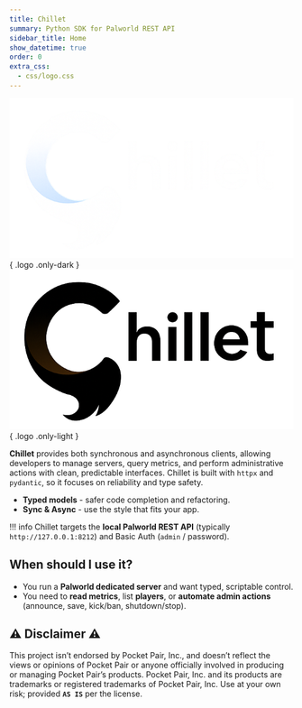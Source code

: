 ```yaml
---
title: Chillet
summary: Python SDK for Palworld REST API 
sidebar_title: Home
show_datetime: true
order: 0
extra_css:
  - css/logo.css
---
```


![Chillet Logo Light](./assets/chillet_logo_light.png){ .logo .only-dark }
![Chillet Logo Dark](./assets/chillet_logo_dark.png){ .logo .only-light }


**Chillet** provides both synchronous and asynchronous clients, allowing developers to manage servers, query metrics, and perform administrative actions with clean, predictable interfaces. Chillet is built with `httpx` and `pydantic`, so it focuses on reliability and type safety.

- **Typed models** - safer code completion and refactoring.
- **Sync & Async** - use the style that fits your app.

!!! info
    Chillet targets the **local Palworld REST API** (typically `http://127.0.0.1:8212`) and Basic Auth (`admin` / password).

## When should I use it?

* You run a **Palworld dedicated server** and want typed, scriptable control.
* You need to **read metrics**, list **players**, or **automate admin actions** (announce, save, kick/ban, shutdown/stop).

## ⚠︎ Disclaimer ⚠︎

This project isn’t endorsed by Pocket Pair, Inc., and doesn’t reflect the views or opinions of Pocket Pair or anyone officially involved in producing or managing Pocket Pair’s products. Pocket Pair, Inc. and its products are trademarks or registered trademarks of Pocket Pair, Inc. Use at your own risk; provided **`AS IS`** per the license.